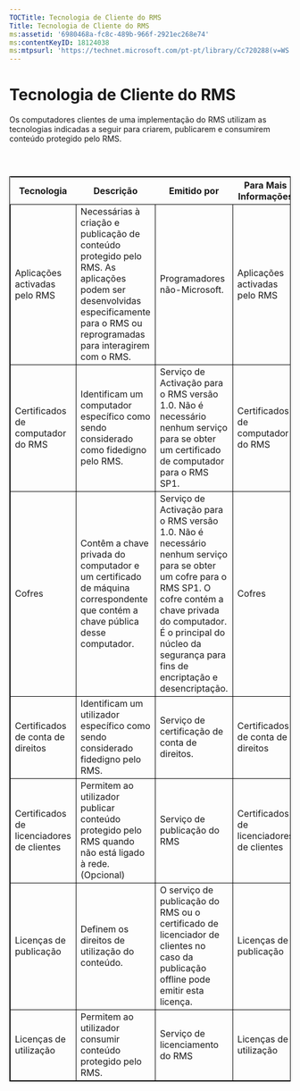 ```yaml
---
TOCTitle: Tecnologia de Cliente do RMS
Title: Tecnologia de Cliente do RMS
ms:assetid: '6980468a-fc8c-489b-966f-2921ec268e74'
ms:contentKeyID: 18124038
ms:mtpsurl: 'https://technet.microsoft.com/pt-pt/library/Cc720288(v=WS.10)'
---
```


Tecnologia de Cliente do RMS
============================

Os computadores clientes de uma implementação do RMS utilizam as tecnologias indicadas a seguir para criarem, publicarem e consumirem conteúdo protegido pelo RMS.

###  

 
<table style="border:1px solid black;">
<colgroup>
<col width="25%" />
<col width="25%" />
<col width="25%" />
<col width="25%" />
</colgroup>
<thead>
<tr class="header">
<th>Tecnologia</th>
<th>Descrição</th>
<th>Emitido por</th>
<th>Para Mais Informações</th>
</tr>
</thead>
<tbody>
<tr class="odd">
<td style="border:1px solid black;">Aplicações activadas pelo RMS</td>
<td style="border:1px solid black;">Necessárias à criação e publicação de conteúdo protegido pelo RMS. As aplicações podem ser desenvolvidas especificamente para o RMS ou reprogramadas para interagirem com o RMS.</td>
<td style="border:1px solid black;">Programadores não-Microsoft.</td>
<td style="border:1px solid black;">Aplicações activadas pelo RMS</td>
</tr>
<tr class="even">
<td style="border:1px solid black;">Certificados de computador do RMS</td>
<td style="border:1px solid black;">Identificam um computador específico como sendo considerado como fidedigno pelo RMS.</td>
<td style="border:1px solid black;">Serviço de Activação para o RMS versão 1.0. Não é necessário nenhum serviço para se obter um certificado de computador para o RMS SP1.</td>
<td style="border:1px solid black;">Certificados de computador do RMS</td>
</tr>
<tr class="odd">
<td style="border:1px solid black;">Cofres</td>
<td style="border:1px solid black;">Contêm a chave privada do computador e um certificado de máquina correspondente que contém a chave pública desse computador.</td>
<td style="border:1px solid black;">Serviço de Activação para o RMS versão 1.0. Não é necessário nenhum serviço para se obter um cofre para o RMS SP1. O cofre contém a chave privada do computador. É o principal do núcleo da segurança para fins de encriptação e desencriptação.</td>
<td style="border:1px solid black;">Cofres</td>
</tr>
<tr class="even">
<td style="border:1px solid black;">Certificados de conta de direitos</td>
<td style="border:1px solid black;">Identificam um utilizador específico como sendo considerado fidedigno pelo RMS.</td>
<td style="border:1px solid black;">Serviço de certificação de conta de direitos.</td>
<td style="border:1px solid black;">Certificados de conta de direitos</td>
</tr>
<tr class="odd">
<td style="border:1px solid black;">Certificados de licenciadores de clientes</td>
<td style="border:1px solid black;">Permitem ao utilizador publicar conteúdo protegido pelo RMS quando não está ligado à rede.
(Opcional)</td>
<td style="border:1px solid black;">Serviço de publicação do RMS</td>
<td style="border:1px solid black;">Certificados de licenciadores de clientes</td>
</tr>
<tr class="even">
<td style="border:1px solid black;">Licenças de publicação</td>
<td style="border:1px solid black;">Definem os direitos de utilização do conteúdo.</td>
<td style="border:1px solid black;">O serviço de publicação do RMS ou o certificado de licenciador de clientes no caso da publicação offline pode emitir esta licença.</td>
<td style="border:1px solid black;">Licenças de publicação</td>
</tr>
<tr class="odd">
<td style="border:1px solid black;">Licenças de utilização</td>
<td style="border:1px solid black;">Permitem ao utilizador consumir conteúdo protegido pelo RMS.</td>
<td style="border:1px solid black;">Serviço de licenciamento do RMS</td>
<td style="border:1px solid black;">Licenças de utilização</td>
</tr>
</tbody>
</table>
